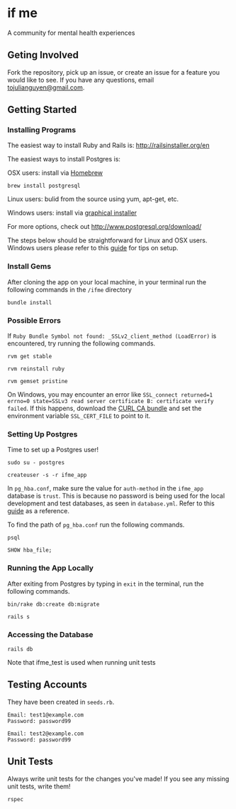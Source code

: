 if me
=====

A community for mental health experiences

Geting Involved
---------------

Fork the repository, pick up an issue, or create an issue for a feature you would like to see. If you have any questions, email tojulianguyen@gmail.com.

Getting Started
---------------

### Installing Programs


The easiest way to install Ruby and Rails is:
http://railsinstaller.org/en

The easiest ways to install Postgres is:

OSX users: install via [Homebrew](http://brew.sh/)

`brew install postgresql`

Linux users: bulid from the source using yum, apt-get, etc.

Windows users: install via [graphical installer](http://www.postgresql.org/download/windows/)

For more options, check out http://www.postgresql.org/download/

The steps below should be straightforward for Linux and OSX users. Windows users please refer to this [guide](https://gist.github.com/KelseyDH/11198922) for tips on setup.

### Install Gems

After cloning the app on your local machine, in your terminal run the following commands in the `/ifme` directory

```
bundle install
```

### Possible Errors

If `Ruby Bundle Symbol not found: _SSLv2_client_method (LoadError)` is encountered, try running the following commands.

```
rvm get stable
```

```
rvm reinstall ruby
```

```
rvm gemset pristine
```

On Windows, you may encounter an error like `SSL_connect returned=1 errno=0 state=SSLv3 read server certificate B: certificate verify failed`.  If this happens, download the [CURL CA bundle](http://curl.haxx.se/ca/cacert.pem) and set the environment variable `SSL_CERT_FILE` to point to it.

### Setting Up Postgres

Time to set up a Postgres user!

```
sudo su - postgres
```

```
createuser -s -r ifme_app
````

In `pg_hba.conf`, make sure the value for `auth-method` in the `ifme_app` database is `trust`. This is because no password is being used for the local development and test databases, as seen in `database.yml`. Refer to this [guide](http://www.postgresql.org/docs/8.2/static/auth-pg-hba-conf.html) as a reference.

To find the path of `pg_hba.conf` run the following commands.

```
psql
```

```
SHOW hba_file;
```

### Running the App Locally

After exiting from Postgres by typing in `exit` in the terminal, run the following commands.

```
bin/rake db:create db:migrate
```

```
rails s
```

### Accessing the Database

```
rails db
```

Note that ifme_test is used when running unit tests

Testing Accounts
-----------------

They have been created in `seeds.rb`.

```
Email: test1@example.com
Password: password99
```

```
Email: test2@example.com
Password: password99
```

Unit Tests
------------

Always write unit tests for the changes you've made! If you see any missing unit tests, write them!

```
rspec
```
